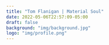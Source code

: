 ```yaml
---
title: "Tom Flanigan | Material Soul"
date: 2022-05-06T22:57:09-05:00
draft: false
background: "img/background.jpg"
logo: "img/profile.png"
---
```

